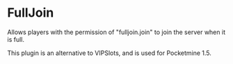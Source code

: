 # FullJoin
Allows players with the permission of "fulljoin.join" to join the server when it is full.

This plugin is an alternative to VIPSlots, and is used for Pocketmine 1.5.
